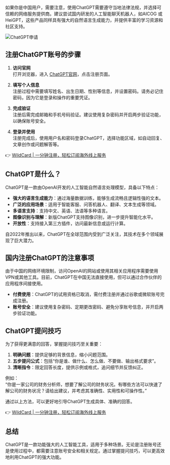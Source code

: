 如果你是中国用户，需要注意，使用ChatGPT需要遵守当地法律法规，并选择可信赖的网络服务提供商。建议尝试国内研发的人工智能聊天机器人，如AICOG 或 HeiGPT，这些产品同样具有强大的自然语言生成能力，并提供丰富的学习资源和社区支持。

![ChatGPT申请](https://images.unsplash.com/photo-1550751827-4bd374c3f58b?q=80&w=2940&auto=format&fit=crop&ixlib=rb-4.0.3&ixid=M3wxMjA3fDB8MHxwaG90by1wYWdlfHx8fGVufDB8fHx8fA==)

## 注册ChatGPT账号的步骤

1. **访问官网**  
   打开浏览器，进入 [ChatGPT官网](https://bit.ly/bewildcard)，点击注册页面。

2. **填写个人信息**  
   注册过程中需要填写姓名、出生日期、性别等信息，并设置密码。请务必记住密码，因为它是登录和操作的重要凭证。

3. **完成验证**  
   注册后需完成邮箱和手机号码验证。建议使用复杂密码并开启两步验证功能，以确保账号安全。

4. **登录并使用**  
   注册完成后，使用用户名和密码登录ChatGPT，选择功能区域，如自动回复、文章创作或问题解答等。

👉 [WildCard | 一分钟注册，轻松订阅海外线上服务](https://bit.ly/bewildcard)

## ChatGPT是什么？

ChatGPT是一款由OpenAI开发的人工智能自然语言处理模型，具备以下特点：

- **强大的语言生成能力**：通过海量数据训练，能够生成流畅且逻辑性强的文本。
- **广泛的应用场景**：适用于智能客服、问答机器人、翻译、文本生成等领域。
- **多语言支持**：支持中文、英语、法语等多种语言。
- **图像识别与理解**：新版ChatGPT支持图像识别，进一步提升智能化水平。
- **开放性**：支持接入第三方插件，访问最新信息或运行计算。

自2022年推出以来，ChatGPT在全球范围内受到广泛关注，其技术在多个领域展现了巨大潜力。

## 国内注册ChatGPT的注意事项

由于中国的网络环境限制，访问OpenAI的网站或使用其相关应用程序需要使用VPN或其他工具。目前，ChatGPT在中国无法直接使用，但可以通过合作伙伴的应用程序间接使用。

- **付费使用**：ChatGPT的试用资格已取消，需付费注册并通过谷歌或微软账号完成注册。
- **账号安全**：建议使用复杂密码、定期更改密码、避免分享账号信息，并开启两步验证功能。

## ChatGPT提问技巧

为了获得更满意的回答，掌握提问技巧至关重要：

1. **明确问题**：提供足够的背景信息，缩小问题范围。
2. **五步提问公式**：包括“你是谁、做什么、怎么做、不要做、输出格式要求”。
3. **清晰指令**：限定回答长度，提供示例或格式，追问细节并反馈纠正。

例如：  
“你是一家公司的财务分析师，想要了解公司的财务状况。有哪些方法可以快速了解公司的财务状况？请给出建议，并考虑其准确性、实用性和可操作性。”

通过以上方法，可以更好地引导ChatGPT生成具体、准确的回答。

👉 [WildCard | 一分钟注册，轻松订阅海外线上服务](https://bit.ly/bewildcard)

## 总结

ChatGPT是一款功能强大的人工智能工具，适用于多种场景。无论是注册账号还是使用过程中，都需要注意账号安全和相关规定。通过掌握提问技巧，可以更高效地利用ChatGPT的强大功能。
